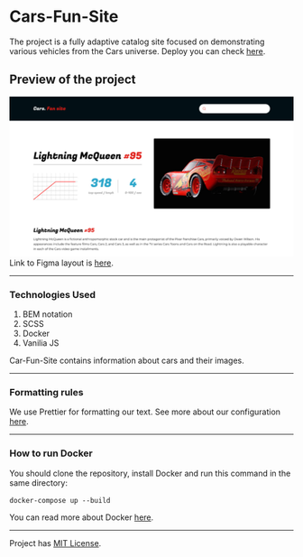 # Cars-Fun-Site

The project is a fully adaptive catalog site focused on demonstrating various vehicles from the Cars universe. Deploy you can check [here](https://frontgr.github.io/Cars-Fun-Site/).

## Preview of the project

![Preview image](images/assets/main_page.jpg)
Link to Figma layout is [here](https://www.figma.com/file/ol0x9Z5dX0ieiRWCvPva4T/Cars.-Fun-Site?type=design&node-id=1%3A1000&mode=design&t=7tHvCBJEXAwLnWIi-1).

---

### Technologies Used

1. BEM notation
2. SCSS
3. Docker
4. Vanilia JS

Car-Fun-Site contains information about cars and their images.

---

### Formatting rules

We use Prettier for formatting our text. See more about our configuration [here](https://frontgr.github.io/docs/prettierrc/prettierrc/).

---

### How to run Docker

You should clone the repository, install Docker and run this command in the same directory:

    
    docker-compose up --build
    

You can read more about Docker [here](https://frontgr.github.io/docs/docker/docker/).

---

Project has [MIT License](https://github.com/frontgr/Cars-Fun-Site/blob/main/LICENSE).

